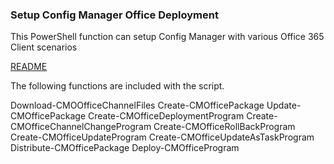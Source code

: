 ### Setup Config Manager Office Deployment

This PowerShell function can setup Config Manager with various Office 365 Client scenarios 

[README](https://github.com/OfficeDev/Office-IT-Pro-Deployment-Scripts/wiki/Readme_Setup-CMOfficeDeployment)

The following functions are included with the script.

Download-CMOOfficeChannelFiles
Create-CMOfficePackage
Update-CMOfficePackage
Create-CMOfficeDeploymentProgram
Create-CMOfficeChannelChangeProgram
Create-CMOfficeRollBackProgram
Create-CMOfficeUpdateProgram
Create-CMOfficeUpdateAsTaskProgram
Distribute-CMOfficePackage
Deploy-CMOfficeProgram


